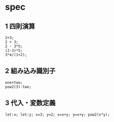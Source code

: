 # spec

## 1 四則演算

```
2+3;
2 + 3;
2 - 3*5;
(2-3)*5;
3*4/(1+2);
```

## 2 組み込み識別子

```
one+two;
pow2(3)-two;
```

## 3 代入・変数定義

```
let:x; let:y; x=3; y=2; x=x+y; y=x+y; pow2(x*y);
```
